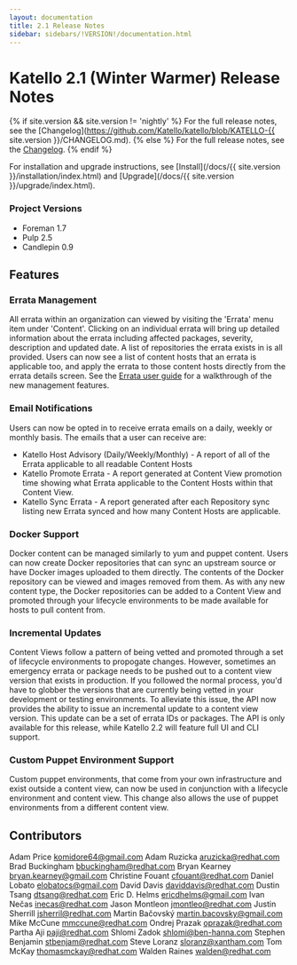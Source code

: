 ```yaml
---
layout: documentation
title: 2.1 Release Notes
sidebar: sidebars/!VERSION!/documentation.html
---
```


# Katello 2.1 (Winter Warmer) Release Notes

{% if site.version && site.version != 'nightly' %}
For the full release notes, see the [Changelog](https://github.com/Katello/katello/blob/KATELLO-{{ site.version }}/CHANGELOG.md).
{% else %}
For the full release notes, see the [Changelog](https://github.com/Katello/katello/blob/master/CHANGELOG.md).
{% endif %}

For installation and upgrade instructions, see [Install](/docs/{{ site.version }}/installation/index.html) and [Upgrade](/docs/{{ site.version }}/upgrade/index.html).

### Project Versions

* Foreman 1.7
* Pulp 2.5
* Candlepin 0.9

## Features

### Errata Management

All errata within an organization can viewed by visiting the 'Errata' menu item under 'Content'. Clicking on an individual errata will bring up detailed information about the errata including affected packages, severity, description and updated date. A list of repositories the errata exists in is all provided. Users can now see a list of content hosts that an errata is applicable too, and apply the errata to those content hosts directly from the errata details screen. See the [Errata user guide](http://www.katello.org/docs/2.1/user_guide/errata/index.html) for a walkthrough of the new management features.

### Email Notifications

Users can now be opted in to receive errata emails on a daily, weekly or monthly basis. The emails that a user can receive are:

* Katello Host Advisory (Daily/Weekly/Monthly) - A report of all of the Errata applicable to all readable Content Hosts
* Katello Promote Errata - A report generated at Content View promotion time showing what Errata applicable to the Content Hosts within that Content View.
* Katello Sync Errata - A report generated after each Repository sync listing new Errata synced and how many Content Hosts are applicable.

### Docker Support

Docker content can be managed similarly to yum and puppet content. Users can now create Docker repositories that can sync an upstream source or have Docker images uploaded to them directly. The contents of the Docker repository can be viewed and images removed from them. As with any new content type, the Docker repositories can be added to a Content View and promoted through your lifecycle environments to be made available for hosts to pull content from.

### Incremental Updates

Content Views follow a pattern of being vetted and promoted through a set of lifecycle environments to propogate changes. However, sometimes an emergency errata or package needs to be pushed out to a content view version that exists in production. If you followed the normal process, you'd have to globber the versions that are currently being vetted in your development or testing environments. To alleviate this issue, the API now provides the ability to issue an incremental update to a content view version. This update can be a set of errata IDs or packages. The API is only available for this release, while Katello 2.2 will feature full UI and CLI support.

### Custom Puppet Environment Support

Custom puppet environments, that come from your own infrastructure and exist outside a content view, can now be used in conjunction with a lifecycle environment and content view. This change also allows the use of puppet environments from a different content view.

## Contributors

Adam Price <komidore64@gmail.com>
Adam Ruzicka <aruzicka@redhat.com>
Brad Buckingham <bbuckingham@redhat.com>
Bryan Kearney <bryan.kearney@gmail.com>
Christine Fouant <cfouant@redhat.com>
Daniel Lobato <elobatocs@gmail.com>
David Davis <daviddavis@redhat.com>
Dustin Tsang <dtsang@redhat.com>
Eric D. Helms <ericdhelms@gmail.com>
Ivan Nečas <inecas@redhat.com>
Jason Montleon <jmontleo@redhat.com>
Justin Sherrill <jsherril@redhat.com>
Martin Bačovský <martin.bacovsky@gmail.com>
Mike McCune <mmccune@redhat.com>
Ondrej Prazak <oprazak@redhat.com>
Partha Aji <paji@redhat.com>
Shlomi Zadok <shlomi@ben-hanna.com>
Stephen Benjamin <stbenjam@redhat.com>
Steve Loranz <sloranz@xantham.com>
Tom McKay <thomasmckay@redhat.com>
Walden Raines <walden@redhat.com>
